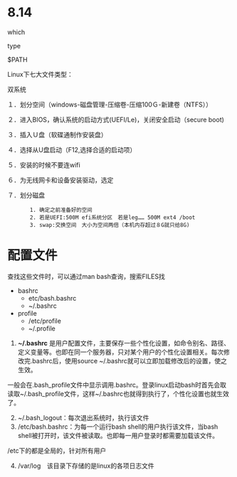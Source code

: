 # 8.14

which 

type

$PATH

Linux下七大文件类型：

双系统

１．划分空间（windows-磁盘管理-压缩卷-压缩100Ｇ-新建卷（NTFS））

２．进入BIOS，确认系统的启动方式(UEFI/Le)，关闭安全启动（secure boot)

３．插入Ｕ盘（软碟通制作安装盘）

４．选择从U盘启动（F12,选择合适的启动项）

５．安装的时候不要连wifi

６．为无线网卡和设备安装驱动，选定

７．划分磁盘

    	   1. 确定之前准备好的空间
    	   2. 若是UEFI:500M efi系统分区　若是leg…… 500M ext4 /boot
    	   3. swap:交换空间　大小为空间两倍（本机内存超过８G就只给8G)



# 配置文件

查找这些文件时，可以通过man bash查询，搜索FILES找

- bashrc
  - etc/bash.bashrc
  - ~/.bashrc
- profile
  - /etc/profile
  - ~/.profile

1. **~/.bashrc** 是用户配置文件，主要保存一些个性化设置，如命令别名、路径、定义变量等。也即在同一个服务器，只对某个用户的个性化设置相关。每次修改完.bashrc后，使用source ~/.bashrc就可以立即加载修改后的设置，使之生效。

一般会在.bash_profile文件中显示调用.bashrc。登录linux启动bash时首先会取读取~/.bash_profile文件，这样~/.bashrc也就得到执行了，个性化设置也就生效了。

2. ~/.bash_logout：每次退出系统时，执行该文件
3. /etc/bash.bashrc：为每一个运行bash shell的用户执行该文件，当bash shell被打开时，该文件被读取。也即每一用户登录时都需要加载该文件。

/etc下的都是全局的，针对所有用户

4. /var/log　该目录下存储的是linux的各项日志文件
